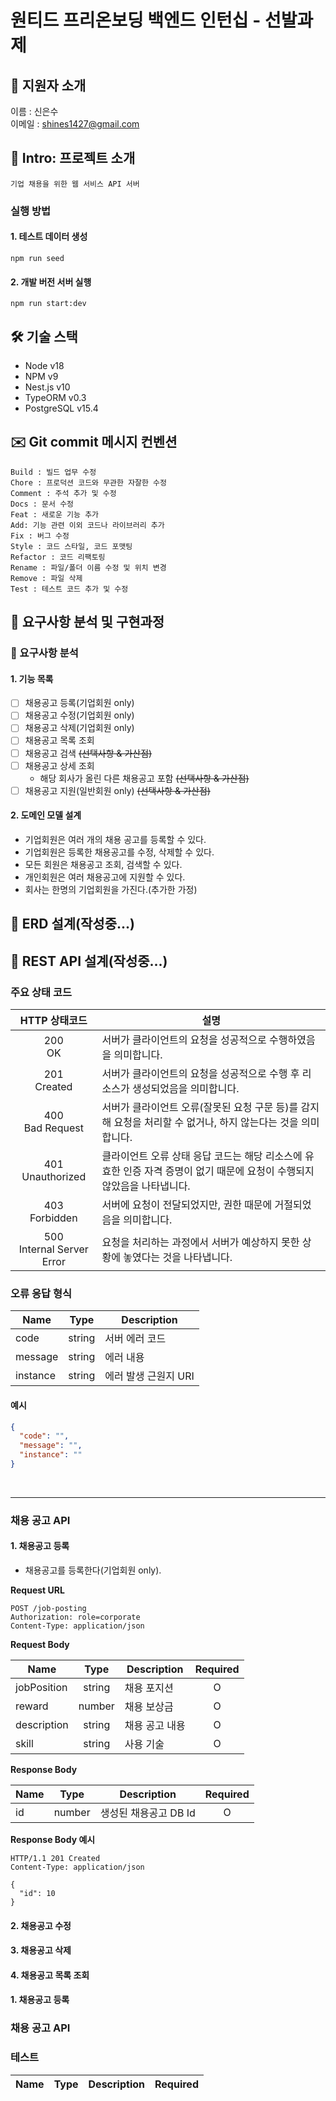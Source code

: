 # 원티드 프리온보딩 백엔드 인턴십 - 선발과제

## 👋 지원자 소개
이름 : 신은수  
이메일 : shines1427@gmail.com

## 🚀 Intro: 프로젝트 소개
```
기업 채용을 위한 웹 서비스 API 서버
```

### 실행 방법
#### 1. 테스트 데이터 생성
```
npm run seed
```
#### 2. 개발 버전 서버 실행
```
npm run start:dev
```

## 🛠️ 기술 스택
- Node v18
- NPM v9
- Nest.js v10
- TypeORM v0.3
- PostgreSQL v15.4

## ✉️ Git commit 메시지 컨벤션
```
Build : 빌드 업무 수정
Chore : 프로덕션 코드와 무관한 자잘한 수정
Comment : 주석 추가 및 수정 
Docs : 문서 수정 
Feat : 새로운 기능 추가  
Add: 기능 관련 이외 코드나 라이브러리 추가
Fix : 버그 수정 
Style : 코드 스타일, 코드 포맷팅 
Refactor : 코드 리팩토링 
Rename : 파일/폴더 이름 수정 및 위치 변경 
Remove : 파일 삭제 
Test : 테스트 코드 추가 및 수정
```

## 🌳 요구사항 분석 및 구현과정
### 📝 요구사항 분석
#### 1. 기능 목록
- [ ] 채용공고 등록(기업회원 only)
- [ ] 채용공고 수정(기업회원 only)
- [ ] 채용공고 삭제(기업회원 only)
- [ ] 채용공고 목록 조회
- [ ] 채용공고 검색 ~~(선택사항 & 가산점)~~
- [ ] 채용공고 상세 조회 
  - 해당 회사가 올린 다른 채용공고 포함 ~~(선택사항 & 가산점)~~
- [ ] 채용공고 지원(일반회원 only) ~~(선택사항 & 가산점)~~
#### 2. 도메인 모델 설계
- 기업회원은 여러 개의 채용 공고를 등록할 수 있다.
- 기업회원은 등록한 채용공고를 수정, 삭제할 수 있다.
- 모든 회원은 채용공고 조회, 검색할 수 있다.
- 개인회원은 여러 채용공고에 지원할 수 있다.
- 회사는 한명의 기업회원을 가진다.(추가한 가정)

## 📝 ERD 설계(작성중...)

## 📝 REST API 설계(작성중...)
### 주요 상태 코드
|      **HTTP 상태코드**       |**설명**|
|:--------------------:|-|
|      200<br/>OK      |서버가 클라이언트의 요청을 성공적으로 수행하였음을 의미합니다.|
|   201<br/>Created    |서버가 클라이언트의 요청을 성공적으로 수행 후 리소스가 생성되었음을 의미합니다.|
| 400<br/>Bad Request  |서버가 클라이언트 오류(잘못된 요청 구문 등)를 감지해 요청을 처리할 수 없거나, 하지 않는다는 것을 의미합니다.|
| 401<br/>Unauthorized |클라이언트 오류 상태 응답 코드는 해당 리소스에 유효한 인증 자격 증명이 없기 때문에 요청이 수행되지 않았음을 나타냅니다.|
|  403<br/>Forbidden   |서버에 요청이 전달되었지만, 권한 때문에 거절되었음을 의미합니다.|
|500<br/>Internal Server Error|	요청을 처리하는 과정에서 서버가 예상하지 못한 상황에 놓였다는 것을 나타냅니다.|

### 오류 응답 형식
|Name|Type|Description|
|--|--|--|
|code|string|서버 에러 코드|
|message|string|에러 내용|
|instance|string|에러 발생 근원지 URI|

#### 예시
  ```json
  {
    "code": "",
    "message": "",
    "instance": ""
  }
  ```
<br>

---

### 채용 공고 API
#### 1. 채용공고 등록
- 채용공고를 등록한다(기업회원 only).

**Request URL**
```
POST /job-posting
Authorization: role=corporate
Content-Type: application/json
```

**Request Body**  

| Name       |  Type  | Description | Required |  
|------------|:------:|-------------|:--------:|
| jobPosition| string | 채용 포지션      |    O     |
|reward| number | 채용 보상금|O|
|description| string | 채용 공고 내용 |O|
|skill| string |사용 기술|O|

**Response Body**

| Name |  Type  | Description    | Required |  
|------|:------:|----------------|:--------:|  
| id   | number | 생성된 채용공고 DB Id |    O     |


**Response Body 예시**
```
HTTP/1.1 201 Created
Content-Type: application/json

{
  "id": 10
}
```


#### 2. 채용공고 수정
#### 3. 채용공고 삭제
#### 4. 채용공고 목록 조회
#### 1. 채용공고 등록

### 채용 공고 API


### 테스트


|Name|Type|Description|Required|  
|--|:--:|--|:--:|  
